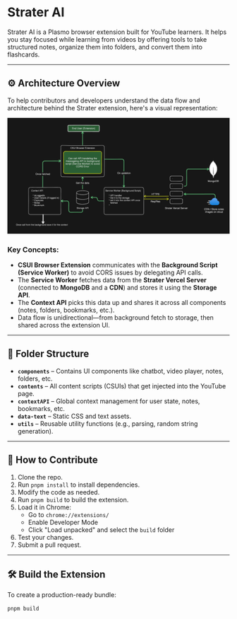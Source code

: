 # Strater AI

Strater AI is a Plasmo browser extension built for YouTube learners. It helps you stay focused while learning from videos by offering tools to take structured notes, organize them into folders, and convert them into flashcards.

---

## ⚙️ Architecture Overview

To help contributors and developers understand the data flow and architecture behind the Strater extension, here's a visual representation:

![Strater Extension Flow](./assets/strater-architecture.jpeg)

### Key Concepts:

- **CSUI Browser Extension** communicates with the **Background Script (Service Worker)** to avoid CORS issues by delegating API calls.
- The **Service Worker** fetches data from the **Strater Vercel Server** (connected to **MongoDB** and a **CDN**) and stores it using the **Storage API**.
- The **Context API** picks this data up and shares it across all components (notes, folders, bookmarks, etc.).
- Data flow is unidirectional—from background fetch to storage, then shared across the extension UI.

---

## 📁 Folder Structure

- **`components`** – Contains UI components like chatbot, video player, notes, folders, etc.
- **`contents`** – All content scripts (CSUIs) that get injected into the YouTube page.
- **`contextAPI`** – Global context management for user state, notes, bookmarks, etc.
- **`data-text`** – Static CSS and text assets.
- **`utils`** – Reusable utility functions (e.g., parsing, random string generation).

---

## 🧠 How to Contribute

1. Clone the repo.
2. Run `pnpm install` to install dependencies.
3. Modify the code as needed.
4. Run `pnpm build` to build the extension.
5. Load it in Chrome:
   - Go to `chrome://extensions/`
   - Enable Developer Mode
   - Click "Load unpacked" and select the `build` folder
6. Test your changes.
7. Submit a pull request.

---

## 🛠️ Build the Extension

To create a production-ready bundle:

```bash
pnpm build
```
